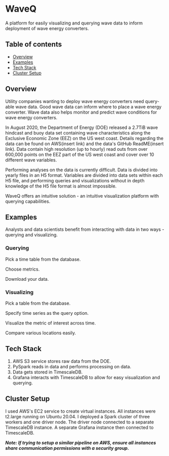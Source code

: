 # WaveQ

A platform for easily visualizing and querying wave data to inform deployment of wave energy converters. 

## Table of contents
* [Overview](#Overview)
* [Examples](#Examples)
* [Tech Stack](#Tech-Stack)
* [Cluster Setup](#Cluster-setup)

## Overview

Utility companies wanting to deploy wave energy converters need query-able wave data. Good 
wave data can inform where to place a wave energy converter. Wave data also helps monitor 
and predict wave conditions for wave energy converters. 

In August 2020, the Department of Energy (DOE) released a 2.7TiB wave hindcast and buoy data 
set containing wave characteristics along the Exclusive Economic Zone (EEZ) on the US west coast. 
Details regarding the data can be found on AWS(insert link) and the data's GitHub ReadME(insert link).
Data contain high resolution (up to hourly) read outs from over 600,000 points on the EEZ part of 
the US west coast and cover over 10 different wave variables. 

Performing analyses on the data is currently difficult. Data is divided into yearly files
in an H5 format. Variables are divided into data sets within each H5 file, and performing 
queries and visualizations without in depth knowledge of the H5 file format is almost impossible.

WaveQ offers an intuitive solution - an intuitive visualization platform with querying capabilities.

## Examples 

Analysts and data scientists benefit from interacting with data in two ways - querying 
and visualizing. 

### Querying

Pick a time table from the database.

Choose metrics. 

Download your data.

### Visualizing 

Pick a table from the database.

Specify time series as the query option.

Visualize the metric of interest across time.

Compare various locations easily.

## Tech Stack

1. AWS S3 service stores raw data from the DOE.
2. PySpark reads in data and performs processing on data.
3. Data gets stored in TimescaleDB.
4. Grafana interacts with TimescaleDB to allow for easy visualization and querying.

## Cluster Setup

I used AWS's EC2 service to create virtual instances. All instances were t2.large running
on Ubuntu 20.04. I deployed a Spark cluster of three workers and one driver node. The driver 
node connected to a separate TimescaleDB instance. A separate Grafana instance then connected 
to TimescaleDB. 

***Note: If trying to setup a similar pipeline on AWS, ensure all instances share communication permissions
with a security group.*** 

